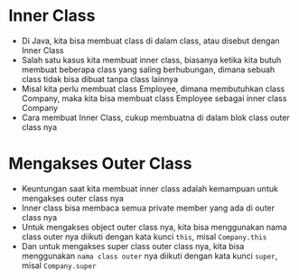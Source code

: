 # Inner Class

- Di Java, kita bisa membuat class di dalam class, atau disebut dengan Inner Class
- Salah satu kasus kita membuat inner class, biasanya ketika kita butuh membuat beberapa class yang saling berhubungan, dimana sebuah class tidak bisa dibuat tanpa class lainnya
- Misal kita perlu membuat class Employee, dimana membutuhkan class Company, maka kita bisa membuat class Employee sebagai inner class Company
- Cara membuat Inner Class, cukup membuatna di dalam blok class outer class nya

# Mengakses Outer Class

- Keuntungan saat kita membuat inner class adalah kemampuan untuk mengakses outer class nya
- Inner class bisa membaca semua private member yang ada di outer class nya
- Untuk mengakses object outer class nya, kita bisa menggunakan nama class outer nya diikuti dengan kata kunci `this`, misal `Company.this`
- Dan untuk mengakses super class outer class nya, kita bisa menggunakan `nama class outer` nya diikuti dengan kata kunci `super`, misal `Company.super`